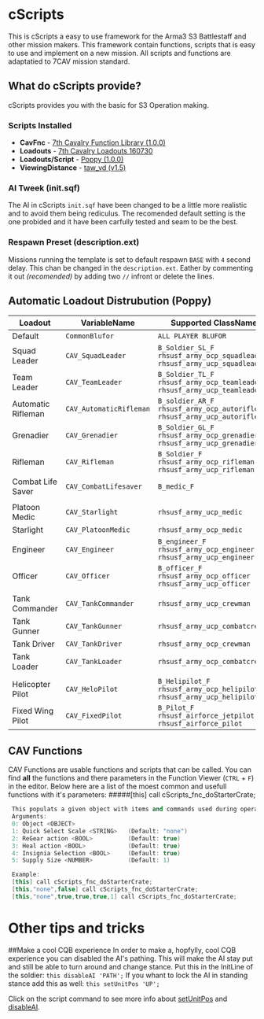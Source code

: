 # cScripts
This is cScripts a easy to use framework for the Arma3 S3 Battlestaff and other mission makers. This framework contain functions, scripts that is easy to use and implement on a new mission. All scripts and functions are adaptatied to 7CAV mission standard.

## What do cScripts provide?
cScripts provides you with the basic for S3 Operation making.

### Scripts Installed
- **CavFnc**                    -   <a href="https://7cav.us/">7th Cavalry Function Library (1.0.0)</a>
- **Loadouts**                  -   <a href="https://7cav.us/">7th Cavalry Loadouts 160730</a>
- **Loadouts/Script**           -   <a href="https://github.com/BaerMitUmlaut/Poppy">Poppy (1.0.0)</a>
- **ViewingDistance**           -   <a href="http://www.armaholic.com/page.php?id=19751">taw_vd (v1.5)</a>

### AI Tweek (init.sqf)
The AI in cScripts `init.sqf` have been changed to be a little more realistic and to avoid them being rediculus. The recomended default setting is the one probided and it have been carfully tested and seam to be the best.

### Respawn Preset (description.ext)
Missions running the template is set to default respawn `BASE` with `4` second delay. This chan be changed in the `description.ext`. Eather by commenting it out *(recomended)* by adding two `//` infront or delete the lines.

## Automatic Loadout Distrubution (Poppy)

| Loadout             | VariableName            | Supported ClassNames                                                              |
|---------------------|-------------------------|-----------------------------------------------------------------------------------|
| Default             | `CommonBlufor`          | `ALL PLAYER BLUFOR`                                                               |
| Squad Leader        | `CAV_SquadLeader`       | `B_Soldier_SL_F` `rhsusf_army_ocp_squadleader` `rhsusf_army_ucp_squadleader`      |
| Team Leader         | `CAV_TeamLeader`        | `B_Soldier_TL_F` `rhsusf_army_ocp_teamleader` `rhsusf_army_ucp_teamleader`        |
| Automatic Rifleman  | `CAV_AutomaticRifleman` | `B_soldier_AR_F` `rhsusf_army_ocp_autorifleman` `rhsusf_army_ucp_autorifleman`    |
| Grenadier           | `CAV_Grenadier`         | `B_Soldier_GL_F` `rhsusf_army_ocp_grenadier` `rhsusf_army_ucp_grenadier`          |
| Rifleman            | `CAV_Rifleman`          | `B_Soldier_F` `rhsusf_army_ocp_rifleman` `rhsusf_army_ucp_rifleman`               |
| Combat Life Saver   | `CAV_CombatLifesaver`   | `B_medic_F`                                                                       |
|                     |                         |                                                                                   |
| Platoon Medic       | `CAV_Starlight `        | `rhsusf_army_ucp_medic`                                                           |
| Starlight           | `CAV_PlatoonMedic`      | `rhsusf_army_ocp_medic`                                                           |
| Engineer            | `CAV_Engineer`          | `B_engineer_F` `rhsusf_army_ocp_engineer` `rhsusf_army_ucp_engineer`              |
| Officer             | `CAV_Officer`           | `B_officer_F` `rhsusf_army_ocp_officer` `rhsusf_army_ucp_officer`                 |
|                     |                         |                                                                                   |
| Tank Commander      | `CAV_TankCommander`     | `rhsusf_army_ucp_crewman`                                                         |
| Tank Gunner         | `CAV_TankGunner`        | `rhsusf_army_ucp_combatcrewman`                                                   |
| Tank Driver         | `CAV_TankDriver`        | `rhsusf_army_ocp_crewman`                                                         |
| Tank Loader         | `CAV_TankLoader`        | `rhsusf_army_ocp_combatcrewman`                                                   |
|                     |                         |                                                                                   |
| Helicopter Pilot    | `CAV_HeloPilot`         | `B_Helipilot_F` `rhsusf_army_ocp_helipilot` `rhsusf_army_ucp_helipilot`           |
| Fixed Wing Pilot    | `CAV_FixedPilot`        | `B_Pilot_F` `rhsusf_airforce_jetpilot` `rhsusf_airforce_pilot`                    |

## CAV Functions
CAV Functions are usable functions and scripts that can be called. You can find __all__ the functions and there parameters in the Function Viewer (`CTRL` + `F`) in the editor. Below here are a list of the moest common and usefull functions with it's parameters:
#####[this] call cScripts_fnc_doStarterCrate;
``` c++
 This populats a given object with items and commands used during operations.
 Arguments:
 0: Object <OBJECT>
 1: Quick Select Scale <STRING>   (Default: "none")
 2: ReGear action <BOOL>          (Default: true)
 3: Heal action <BOOL>            (Default: true)
 4: Insignia Selection <BOOL>     (Default: true)
 5: Supply Size <NUMBER>          (Default: 1)

 Example:
 [this] call cScripts_fnc_doStarterCrate;
 [this,"none",false] call cScripts_fnc_doStarterCrate;
 [this,"none",true,true,true,1] call cScripts_fnc_doStarterCrate;
```

# Other tips and tricks
##Make a cool CQB experience
In order to make a, hopfylly, cool CQB experience you can disabled the AI's pathing. This will make the AI stay put and still be able to turn around and change stance.
Put this in the InitLine of the soldier: `this disableAI 'PATH';`
If you whant to lock the AI in standing stance add this as well: `this setUnitPos 'UP';`

Click on the script command to see more info about [setUnitPos](https://community.bistudio.com/wiki/setUnitPos) and [disableAI](https://community.bistudio.com/wiki/disableAI).

